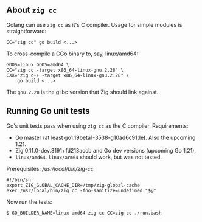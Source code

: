 About `zig cc`
--------------

Golang can use `zig cc` as it's C compiler. Usage for simple modules is
straightforward:

    CC="zig cc" go build <...>

To cross-compile a CGo binary to, say, linux/amd64:

    GOOS=linux GOOS=amd64 \
    CC="zig cc -target x86_64-linux-gnu.2.28" \
    CXX="zig c++ -target x86_64-linux-gnu.2.28" \
        go build <...>

The `gnu.2.28` is the glibc version that Zig should link against.

Running Go unit tests
---------------------

Go's unit tests pass when using `zig cc` as the C compiler. Requirements:
- Go master (at least go1.19beta1-3538-g10ad6c91de). Also the upcoming 1.21.
- Zig 0.11.0-dev.3191+fd213accb and Go dev versions (upcoming Go 1.21),
- `linux/amd64`. `linux/arm64` should work, but was not tested.

Prerequisites: */usr/local/bin/zig-cc*

    #!/bin/sh
    export ZIG_GLOBAL_CACHE_DIR=/tmp/zig-global-cache
    exec /usr/local/bin/zig cc -fno-sanitize=undefined "$@"

Now run the tests:

    $ GO_BUILDER_NAME=linux-amd64-zig-cc CC=zig-cc ./run.bash
